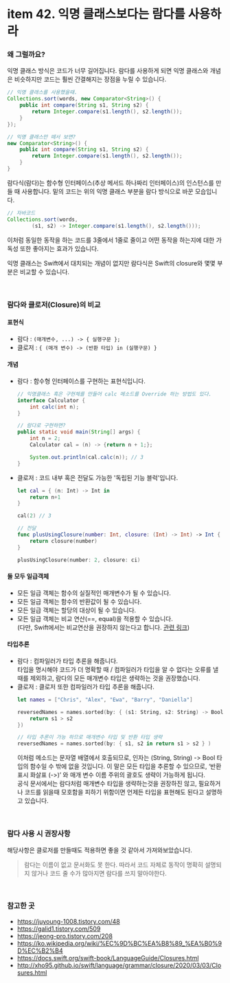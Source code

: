 # item 42. 익명 클래스보다는 람다를 사용하라


### 왜 그럴까요?
익명 클래스 방식은 코드가 너무 길어집니다.
람다를 사용하게 되면 익명 클래스와 개념은 비슷하지만 코드는 훨씬 간결해지는 장점을 누릴 수 있습니다.

```java
// 익명 클래스를 사용했을때.
Collections.sort(words, new Comparator<String>() {
    public int compare(String s1, String s2) {
        return Integer.compare(s1.length(), s2.length());
    }
});

// 익명 클래스만 떼서 보면?
new Comparator<String>() {
    public int compare(String s1, String s2) {
        return Integer.compare(s1.length(), s2.length());
    }
}
```

람다식(람다)는 함수형 인터페이스(추상 메서드 하나짜리 인터페이스)의 인스턴스를 만들 때 사용합니다.
밑의 코드는 위의 익명 클래스 부분을 람다 방식으로 바꾼 모습입니다.

```java
// 자바코드
Collections.sort(words,
        (s1, s2) -> Integer.compare(s1.length(), s2.length()));
```

이처럼 동일한 동작을 하는 코드를 3줄에서 1줄로 줄이고 어떤 동작을 하는지에 대한 가독성 또한 좋아지는 효과가 있습니다.

익명 클래스는 Swift에서 대치되는 개념이 없지만 람다식은 Swift의 closure와 몇몇 부분은 비교할 수 있습니다.

<br>

### 람다와 클로저(Closure)의 비교

#### 표현식
- 람다 : `(매개변수, ...) -> { 실행구문 };`
- 클로저 : `{ (매개 변수) -> (반환 타입) in (실행구문) }`

#### 개념
- 람다 : 함수형 인터페이스를 구현하는 표현식입니다.
    ```java
    // 익명클래스 혹은 구현체를 만들어 calc 메소드를 Override 하는 방법도 있다.
    interface Calculator {
        int calc(int n);
    }
    
    // 람다로 구현하면?
    public static void main(String[] args) {
        int n = 2;
        Calculator cal = (n) -> {return n + 1;};

        System.out.println(cal.calc(n)); // 3
    }
    ```
- 클로저 : 코드 내부 혹은 전달도 가능한 '독립된 기능 블럭'입니다.
    ```swift
    let cal = { (n: Int) -> Int in
        return n+1
    }
    
    cal(2) // 3
    
    // 전달
    func plusUsingClosure(number: Int, closure: (Int) -> Int) -> Int {
        return closure(number)
    }
    
    plusUsingClosure(number: 2, closure: ci)
    ```

#### 둘 모두 일급객체
- 모든 일급 객체는 함수의 실질적인 매개변수가 될 수 있습니다.
- 모든 일급 객체는 함수의 반환값이 될 수 있습니다.
- 모든 일급 객체는 할당의 대상이 될 수 있습니다.
- 모든 일급 객체는 비교 연산(==, equal)을 적용할 수 있습니다. <br> (다만, Swift에서는 비교연산을 권장하지 않는다고 합니다. [관련 링크](https://stackoverflow.com/questions/24111984/how-do-you-test-functions-and-closures-for-equality))


#### 타입추론
- 람다 : 컴파일러가 타입 추론을 해줍니다. <br> 타입을 명시해야 코드가 더 명확할 때 / 컴파일러가 타입을 알 수 없다는 오류를 낼때를 제외하고, 람다의 모든 매개변수 타입은 생략하는 것을 권장했습니다.
- 클로저 : 클로저 또한 컴파일러가 타입 추론을 해줍니다.
    ```swift
    let names = ["Chris", "Alex", "Ewa", "Barry", "Daniella"]
    
    reversedNames = names.sorted(by: { (s1: String, s2: String) -> Bool in
        return s1 > s2
    })
    
    // 타입 추론이 가능 하므로 매개변수 타입 및 반환 타입 생략
    reversedNames = names.sorted(by: { s1, s2 in return s1 > s2 } )
    ```
    이처럼 메소드는 문자열 배열에서 호출되므로, 인자는 (String, String) -> Bool 타입의 함수일 수 밖에 없을 것입니다. 이 말은 모든 타입을 추론할 수 있으므로, ‘반환 표시 화살표 (->)’ 와 매개 변수 이름 주위의 괄호도 생략이 가능하게 됩니다. <br>
공식 문서에서는 람다처럼 매개변수 타입을 생략하는것을 권장하진 않고, 필요하거나 코드를 읽을때 모호함을 피하기 위함이면 언제든 타입을 표현해도 된다고 설명하고 있습니다.
    
<br>

### 람다 사용 시 권장사항
해당사항은 클로저를 만들때도 적용하면 좋을 것 같아서 가져와보았습니다.
> 람다는 이름이 없고 문서화도 못 한다. 따라서 코드 자체로 동작이 명확히 설명되지 않거나 코드 줄 수가 많아지면 람다를 쓰지 말아야한다.

<br>

### 참고한 곳
- https://juyoung-1008.tistory.com/48
- https://galid1.tistory.com/509
- https://jeong-pro.tistory.com/208
- https://ko.wikipedia.org/wiki/%EC%9D%BC%EA%B8%89_%EA%B0%9D%EC%B2%B4
- https://docs.swift.org/swift-book/LanguageGuide/Closures.html
- http://xho95.github.io/swift/language/grammar/closure/2020/03/03/Closures.html
